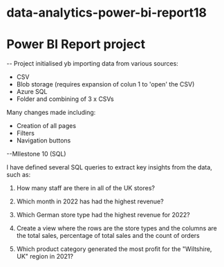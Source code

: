 # data-analytics-power-bi-report18

# Power BI Report project

-- Project initialised yb importing data from various sources:

- CSV
- Blob storage (requires expansion of colun 1 to 'open' the CSV)
- Azure SQL
- Folder and combining of 3 x CSVs

Many changes made including:
- Creation of all pages
- Filters
- Navigation buttons


--MIlestone 10 (SQL)

I have defined several SQL queries to extract key insights from the data, such as:

1. How many staff are there in all of the UK stores?

2. Which month in 2022 has had the highest revenue?

3. Which German store type had the highest revenue for 2022?

4. Create a view where the rows are the store types and the columns are the total sales, percentage of total sales and the count of orders

5. Which product category generated the most profit for the "Wiltshire, UK" region in 2021?